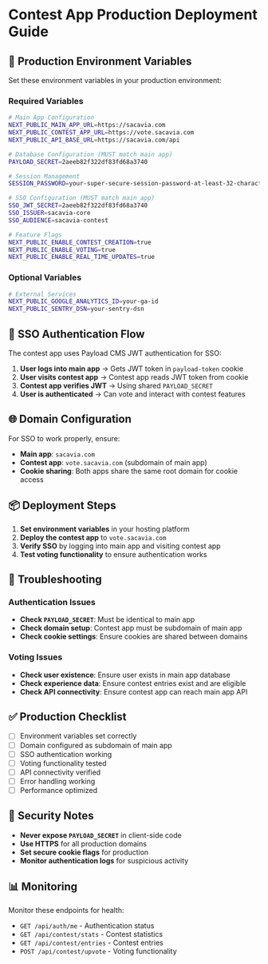 # Contest App Production Deployment Guide

## 🚀 Production Environment Variables

Set these environment variables in your production environment:

### Required Variables

```bash
# Main App Configuration
NEXT_PUBLIC_MAIN_APP_URL=https://sacavia.com
NEXT_PUBLIC_CONTEST_APP_URL=https://vote.sacavia.com
NEXT_PUBLIC_API_BASE_URL=https://sacavia.com/api

# Database Configuration (MUST match main app)
PAYLOAD_SECRET=2aeeb82f322df83fd68a3740

# Session Management
SESSION_PASSWORD=your-super-secure-session-password-at-least-32-characters-long

# SSO Configuration (MUST match main app)
SSO_JWT_SECRET=2aeeb82f322df83fd68a3740
SSO_ISSUER=sacavia-core
SSO_AUDIENCE=sacavia-contest

# Feature Flags
NEXT_PUBLIC_ENABLE_CONTEST_CREATION=true
NEXT_PUBLIC_ENABLE_VOTING=true
NEXT_PUBLIC_ENABLE_REAL_TIME_UPDATES=true
```

### Optional Variables

```bash
# External Services
NEXT_PUBLIC_GOOGLE_ANALYTICS_ID=your-ga-id
NEXT_PUBLIC_SENTRY_DSN=your-sentry-dsn
```

## 🔐 SSO Authentication Flow

The contest app uses Payload CMS JWT authentication for SSO:

1. **User logs into main app** → Gets JWT token in `payload-token` cookie
2. **User visits contest app** → Contest app reads JWT token from cookie
3. **Contest app verifies JWT** → Using shared `PAYLOAD_SECRET`
4. **User is authenticated** → Can vote and interact with contest features

## 🌐 Domain Configuration

For SSO to work properly, ensure:

- **Main app**: `sacavia.com`
- **Contest app**: `vote.sacavia.com` (subdomain of main app)
- **Cookie sharing**: Both apps share the same root domain for cookie access

## 📦 Deployment Steps

1. **Set environment variables** in your hosting platform
2. **Deploy the contest app** to `vote.sacavia.com`
3. **Verify SSO** by logging into main app and visiting contest app
4. **Test voting functionality** to ensure authentication works

## 🔧 Troubleshooting

### Authentication Issues

- **Check `PAYLOAD_SECRET`**: Must be identical to main app
- **Check domain setup**: Contest app must be subdomain of main app
- **Check cookie settings**: Ensure cookies are shared between domains

### Voting Issues

- **Check user existence**: Ensure user exists in main app database
- **Check experience data**: Ensure contest entries exist and are eligible
- **Check API connectivity**: Ensure contest app can reach main app API

## ✅ Production Checklist

- [ ] Environment variables set correctly
- [ ] Domain configured as subdomain of main app
- [ ] SSO authentication working
- [ ] Voting functionality tested
- [ ] API connectivity verified
- [ ] Error handling working
- [ ] Performance optimized

## 🚨 Security Notes

- **Never expose `PAYLOAD_SECRET`** in client-side code
- **Use HTTPS** for all production domains
- **Set secure cookie flags** for production
- **Monitor authentication logs** for suspicious activity

## 📊 Monitoring

Monitor these endpoints for health:

- `GET /api/auth/me` - Authentication status
- `GET /api/contest/stats` - Contest statistics
- `GET /api/contest/entries` - Contest entries
- `POST /api/contest/upvote` - Voting functionality
